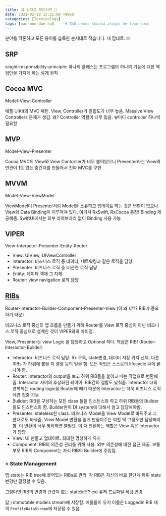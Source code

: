 ```yaml
---
title: 내 맘대로 용어사전 🥸
date: 2021-02-18 13:21:00 +0900
categories: [Terminology]
tags: [nae-mom-dae-ro]     # TAG names should always be lowercase
---
```


분야를 막론하고 모든 용어를 습득한 순서대로 적습니다. 내 맘대로. 🙄

## SRP

single-responsibility-principle: 하나의 클래스는 프로그램의 하나의 기능에 대한 책임만을 가지게 하는 설계 원칙

## Cocoa MVC

Model-View-Controller

애플 UIKit의 MVC 패턴. View, Controller가 결합도가 너무 높음. Massive View Controllers 문제가 생김. 왜? Controller 역할이 너무 많음. 뷰마다 controller 하나씩 필요함

## MVP

Model-View-Presenter

Cocoa MVC의 View와 View Contorller가 너무 붙어있으니 Presenter라는 View와 연관이 1도 없는 중간자를 만들어서 진짜 MVC를 구현

## MVVM

Model-View-ViewModel

ViewModel이 Presenter처럼 Model을 소유하고 업데이트 하는 것은 변함이 없으나 View와 Data Binding이 이루어져 있다. 여기서 RxSwift, RxCocoa 등장! Binding 제공해줌. SwiftUI에서는 외부 라이브러리 없이 Binding 사용 가능

## VIPER

View-Interactor-Presenter-Entity-Router

- View: UIView, UIViewController
- Interactor: 비즈니스 로직 중 데이터, 네트워킹과 같은 로직을 담당.
- Presenter: 비즈니스 로직 중 UI관련 로직 담당
- Entity: 데이타 객체 그 자체
- Router: view navigation 로직 담당

## [RIBs](https://github.com/uber/RIBs/wiki)

Router-Interactor-Builder-Component-Presenter-View (이 왜 s??? RIB가 중요하기 때문)

비즈니스 로직 중심의 앱 흐름을 만들기 위해 Router를 View 로직 중심이 아닌 비즈니스 로직 중심으로 설계한 것이 VIPER와의 차이점.

View, Presenter는 view Logic 을 담당하고 Optional 하다. 핵심은 RIB! (Router-Interactor-Builder)

- Interactor: 비즈니스 로직 담당. Rx 구독, state변경, 데이터 저장 위치 선택, 다른 RIBs 가 하위에 붙을 지 결정 등의 일을 함. 모든 작업은 스스로의 lifecycle 내에 끝나야 함.
- Router: Interactor의 output을 보고 하위 RIB들을 붙이고 떼는 작업으로 변환해줌. Interactor 사이의 추상화된 레이어. RIB간의 결합도 낮춰줌. Interactor 내의 반복되는 routing logic을 Router에 빼기 때문에 Interactor는 더욱 비즈니스 로직에만 집중 가능
- Builder: RIB을 구성하는 모든 class 들을 인스턴스화 하고 하위 RIB들의 Builder들도 인스턴스화 함. Builder만이 DI system에 대해서 알고 담당해야함. 
- Presenter: stateless한 class. 비즈니스 Model을 View Model로 바꿔주고 그 반대로도 바꿔줌. View Model 변환을 쉽게 만들어주는 역할 딱 그정도만 담당해야함. 이 변환이 너무 명확하면 불필요. 이 때 변환하는 역할은 View 혹은 Interactor가 담당
- View: UI 만들고 업데이트. 최대한 멍청하게 유지
- Component: RIB의 의존성 관리를 위해 사용. 외부 의존성에 대한 접근 제공. 보통 부모 RIB의 Component는 자식 RIB의 Builder에 주입됨. 

### + State Management

 앱 state는 RIB tree에 붙어있는 RIBs로 관리. 각 RIB은 자신의 바로 한단계 하위 state 변경만 결정할 수 있음.

 그렇다면 RIB의 변경과 관련이 없는 state들은? ex) 유저 프로파일 세팅 변경
 
 답 ) immutable models stream에 저장함. 예를들어 유저 이름은 LoggedIn RIB 내의 `ProfileDataStream`에 저장될 수 있음

